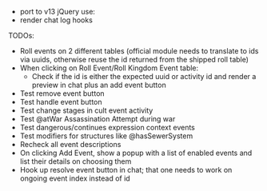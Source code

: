 * port to v13
jQuery use:
* render chat log hooks

TODOs:

* Roll events on 2 different tables (official module needs to translate to ids via uuids, otherwise reuse the id returned from the shipped roll table)
* When clicking on Roll Event/Roll Kingdom Event table:
  * Check if the id is either the expected uuid or activity id and render a preview in chat plus an add event button
* Test remove event button
* Test handle event button
* Test change stages in cult event activity
* Test @atWar Assassination Attempt during war
* Test dangerous/continues expression context events
* Test modifiers for structures like @hasSewerSystem
* Recheck all event descriptions
* On clicking Add Event, show a popup with a list of enabled events and list their details on choosing them
* Hook up resolve event button in chat; that one needs to work on ongoing event index instead of id